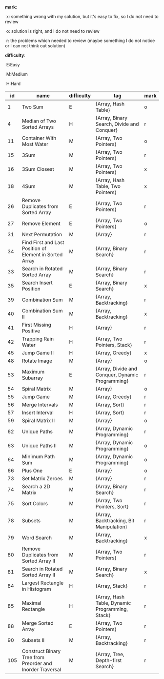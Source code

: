 **mark**:

​	x: something wrong with my solution, but it's easy to fix, so I do not need to review

​	o: solution is right, and I do not need to review

​	r: the problems which needed to review (maybe something I do not notice or I can not think out solution)

**difficulty**:

​	E:Easy

​	M:Medium

​	H:Hard

| id   | name                                                      | difficulty | tag                                              | mark |
| ---- | --------------------------------------------------------- | ---------- | ------------------------------------------------ | ---- |
| 1    | Two Sum                                                   | E          | {Array, Hash Table}                              | o    |
| 4    | Median of Two Sorted Arrays                               | H          | {Array, Binary Search, Divide and Conquer}       | r    |
| 11   | Container With Most Water                                 | M          | {Array, Two Pointers}                            | o    |
| 15   | 3Sum                                                      | M          | {Array, Two Pointers}                            | r    |
| 16   | 3Sum Closest                                              | M          | {Array, Two Pointers}                            | x    |
| 18   | 4Sum                                                      | M          | {Array, Hash Table, Two Pointers}                | x    |
| 26   | Remove Duplicates from Sorted Array                       | E          | {Array, Two Pointers}                            | r    |
| 27   | Remove Element                                            | E          | {Array, Two Pointers}                            | o    |
| 31   | Next Permutation                                          | M          | {Array}                                          | r    |
| 34   | Find First and Last Position of Element in Sorted Array   | M          | {Array, Binary Search}                           | r    |
| 33   | Search in Rotated Sorted Array                            | M          | {Array, Binary Search}                           | r    |
| 35   | Search Insert Position                                    | E          | {Array, Binary Search}                           | x    |
| 39   | Combination Sum                                           | M          | {Array, Backtracking}                            | r    |
| 40   | Combination Sum II                                        | M          | {Array, Backtracking}                            | x    |
| 41   | First Missing Positive                                    | H          | {Array}                                          | r    |
| 42   | Trapping Rain Water                                       | H          | {Array, Two Pointers, Stack}                     | r    |
| 45   | Jump Game II                                              | H          | {Array, Greedy}                                  | x    |
| 48   | Rotate Image                                              | M          | {Array}                                          | o    |
| 53   | Maximum Subarray                                          | E          | {Array, Divide and Conquer, Dynamic Programming} | r    |
| 54   | Spiral Matrix                                             | M          | {Array}                                          | o    |
| 55   | Jump Game                                                 | M          | {Array, Greedy}                                  | r    |
| 56   | Merge Intervals                                           | M          | {Array, Sort}                                    | r    |
| 57   | Insert Interval                                           | H          | {Array, Sort}                                    | r    |
| 59   | Spiral Matrix II                                          | M          | {Array}                                          | o    |
| 62   | Unique Paths                                              | M          | {Array, Dynamic Programming}                     | r    |
| 63   | Unique Paths II                                           | M          | {Array, Dynamic Programming}                     | o    |
| 64   | Minimum Path Sum                                          | M          | {Array, Dynamic Programming}                     | o    |
| 66   | Plus One                                                  | E          | {Array}                                          | o    |
| 73   | Set Matrix Zeroes                                         | M          | {Array}                                          | r    |
| 74   | Search a 2D Matrix                                        | M          | {Array, Binary Search}                           | r    |
| 75   | Sort Colors                                               | M          | {Array, Two Pointers, Sort}                      | r    |
| 78   | Subsets                                                   | M          | {Array, Backtracking, Bit Manipulation}          | r    |
| 79   | Word Search                                               | M          | {Array, Backtracking}                            | x    |
| 80   | Remove Duplicates from Sorted Array II                    | M          | {Array, Two Pointers}                            | r    |
| 81   | Search in Rotated Sorted Array II                         | M          | {Array, Binary Search}                           | x    |
| 84   | Largest Rectangle in Histogram                            | H          | {Array, Stack}                                   | r    |
| 85   | Maximal Rectangle                                         | H          | {Array, Hash Table, Dynamic Programming, Stack}  | r    |
| 88   | Merge Sorted Array                                        | E          | {Array, Two Pointers}                            | r    |
| 90   | Subsets II                                                | M          | {Array, Backtracking}                            | r    |
| 105  | Construct Binary Tree from Preorder and Inorder Traversal | M          | {Array, Tree, Depth-first Search}                | r    |

